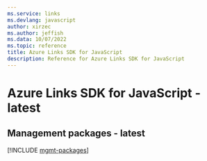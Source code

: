 ```yaml
---
ms.service: links
ms.devlang: javascript
author: xirzec
ms.author: jeffish
ms.data: 10/07/2022
ms.topic: reference
title: Azure Links SDK for JavaScript
description: Reference for Azure Links SDK for JavaScript
---
```

# Azure Links SDK for JavaScript - latest

## Management packages - latest
[!INCLUDE [mgmt-packages](links-mgmt-index.md)]